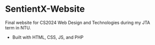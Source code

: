 # SentientX-Website
Final website for CS2024 Web Design and Technologies during my JTA term in NTU.
- Built with HTML, CSS, JS, and PHP

